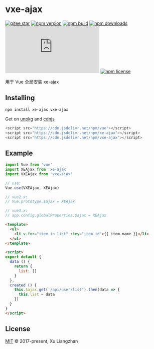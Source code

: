 # vxe-ajax

[![gitee star](https://gitee.com/xuliangzhan_admin/vxe-ajax/badge/star.svg?theme=dark)](https://gitee.com/xuliangzhan_admin/vxe-ajax/stargazers)
[![npm version](https://img.shields.io/npm/v/vxe-ajax.svg?style=flat-square)](https://www.npmjs.com/package/vxe-ajax)
[![npm build](https://travis-ci.com/x-extends/vxe-ajax.svg?branch=master)](https://travis-ci.com/x-extends/vxe-ajax)
[![npm downloads](https://img.shields.io/npm/dm/vxe-ajax.svg?style=flat-square)](http://npm-stat.com/charts.html?package=vxe-ajax)
[![gzip size: JS](http://img.badgesize.io/https://unpkg.com/vxe-ajax/dist/vxe-ajax.min.js?compression=gzip&label=gzip%20size:%20JS)](https://unpkg.com/vxe-ajax/dist/vxe-ajax.min.js)
[![npm license](https://img.shields.io/github/license/mashape/apistatus.svg)](LICENSE)

用于 Vue 全局安装 xe-ajax

## Installing

```shell
npm install xe-ajax vxe-ajax
```

Get on [unpkg](https://unpkg.com/vxe-ajax/) and [cdnjs](https://cdn.jsdelivr.net/npm/vxe-ajax/)

```javascript
<script src="https://cdn.jsdelivr.net/npm/vue"></script>
<script src="https://cdn.jsdelivr.net/npm/xe-ajax"></script>
<script src="https://cdn.jsdelivr.net/npm/vxe-ajax"></script>
```

## Example

```javascript
import Vue from 'vue'
import XEAjax from 'xe-ajax'
import VXEAjax from 'vxe-ajax'

// use:
Vue.use(VXEAjax, XEAjax)

// vue2.x:
// Vue.prototype.$ajax = XEAjax

// vue3.x:
// app.config.globalProperties.$ajax = XEAjax
```

```html
<template>
  <ul>
    <li v-for="item in list" :key="item.id">{{ item.name }}</li>
  </ul>
</template>
```

```html
<script>
export default {
  data () {
    return {
      list: []
    }
  },
  created () {
    this.$ajax.get('/api/user/list').then(data => {
      this.list = data
    })
  }
}
</script>
```

## License

[MIT](LICENSE) © 2017-present, Xu Liangzhan

